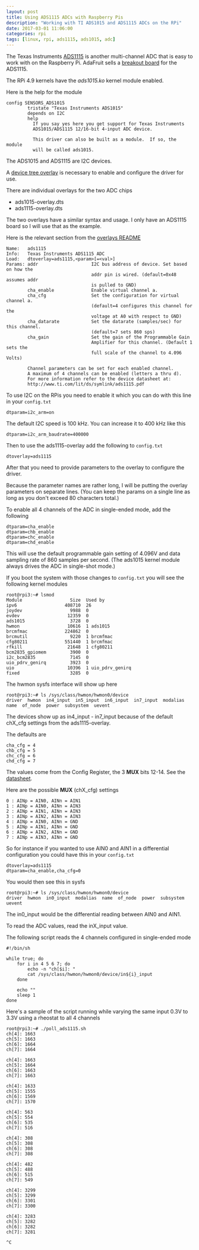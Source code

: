 ```yaml
---
layout: post
title: Using ADS1115 ADCs with Raspberry Pis
description: "Working with TI ADS1015 and ADS1115 ADCs on the RPi"
date: 2017-03-01 11:06:00
categories: rpi
tags: [linux, rpi, ads1115, ads1015, adc]
---
```


The Texas Instruments [ADS1115][ads1115] is another multi-channel ADC that is easy to work with on the Raspberry Pi. AdaFruit sells a [breakout board][adafruit-ads1115] for the ADS1115.

The RPi 4.9 kernels have the *ads1015.ko* kernel module enabled. 

Here is the help for the module
    
    config SENSORS_ADS1015
            tristate "Texas Instruments ADS1015"
            depends on I2C
            help
              If you say yes here you get support for Texas Instruments
              ADS1015/ADS1115 12/16-bit 4-input ADC device.

              This driver can also be built as a module.  If so, the module
              will be called ads1015.

The ADS1015 and ADS1115 are I2C devices.

A [device tree overlay][rpi-overlays] is necessary to enable and configure the driver for use. 

There are individual overlays for the two ADC chips

* ads1015-overlay.dts
* ads1115-overlay.dts

The two overlays have a similar syntax and usage. I only have an ADS1115 board so I will use that as the example.

Here is the relevant section from the [overlays README][overlays-readme]

    Name:   ads1115
    Info:   Texas Instruments ADS1115 ADC
    Load:   dtoverlay=ads1115,<param>[=<val>]
    Params: addr                    I2C bus address of device. Set based on how the
                                    addr pin is wired. (default=0x48 assumes addr
                                    is pulled to GND)
            cha_enable              Enable virtual channel a.
            cha_cfg                 Set the configuration for virtual channel a.
                                    (default=4 configures this channel for the
                                    voltage at A0 with respect to GND)
            cha_datarate            Set the datarate (samples/sec) for this channel.
                                    (default=7 sets 860 sps)
            cha_gain                Set the gain of the Programmable Gain
                                    Amplifier for this channel. (Default 1 sets the
                                    full scale of the channel to 4.096 Volts)

            Channel parameters can be set for each enabled channel.
            A maximum of 4 channels can be enabled (letters a thru d).
            For more information refer to the device datasheet at:
            http://www.ti.com/lit/ds/symlink/ads1115.pdf


To use I2C on the RPis you need to enable it which you can do with this line in your `config.txt`

    dtparam=i2c_arm=on

The default I2C speed is 100 kHz. You can increase it to 400 kHz like this

    dtparam=i2c_arm_baudrate=400000

Then to use the ads1115-overlay add the following to `config.txt`

    dtoverlay=ads1115

After that you need to provide parameters to the overlay to configure the driver.

Because the parameter names are rather long, I will be putting the overlay parameters on separate lines. (You can keep the params on a single line as long as you don't exceed 80 characters total.)

To enable all 4 channels of the ADC in single-ended mode, add the following

    dtparam=cha_enable
    dtparam=chb_enable
    dtparam=chc_enable
    dtparam=chd_enable

This will use the default programmable gain setting of 4.096V and data sampling rate of 860 samples per second. (The ads1015 kernel module always drives the ADC in single-shot mode.)

If you boot the system with those changes to `config.txt` you will see the following kernel modules 

    root@rpi3:~# lsmod
    Module                  Size  Used by
    ipv6                  408710  26
    joydev                  9988  0
    evdev                  12359  0
    ads1015                 3728  0
    hwmon                  10616  1 ads1015
    brcmfmac              224862  0
    brcmutil                9220  1 brcmfmac
    cfg80211              551440  1 brcmfmac
    rfkill                 21648  1 cfg80211
    bcm2835_gpiomem         3900  0
    i2c_bcm2835             7145  0
    uio_pdrv_genirq         3923  0
    uio                    10396  1 uio_pdrv_genirq
    fixed                   3285  0

The hwmon sysfs interface will show up here

    root@rpi3:~# ls /sys/class/hwmon/hwmon0/device
    driver  hwmon  in4_input  in5_input  in6_input  in7_input  modalias  name  of_node  power  subsystem  uevent


The devices show up as in4\_input - in7\_input because of the default chX\_cfg settings from the ads1115-overlay.

The defaults are

    cha_cfg = 4
    chb_cfg = 5
    chc_cfg = 6
    chd_cfg = 7

The values come from the Config Register, the 3 **MUX** bits 12-14. See the [datasheet][ads1115]. 

Here are the possible **MUX** (chX\_cfg) settings

    0 : AINp = AIN0, AINn = AIN1
    1 : AINp = AIN0, AINn = AIN3
    2 : AINp = AIN1, AINn = AIN3
    3 : AINp = AIN2, AINn = AIN3
    4 : AINp = AIN0, AINn = GND
    5 : AINp = AIN1, AINn = GND
    6 : AINp = AIN2, AINn = GND
    7 : AINp = AIN3, AINn = GND

So for instance if you wanted to use AIN0 and AIN1 in a differential configuration you could have this in your `config.txt`

    dtoverlay=ads1115
    dtparam=cha_enable,cha_cfg=0

You would then see this in sysfs

    root@rpi3:~# ls /sys/class/hwmon/hwmon0/device 
    driver  hwmon  in0_input  modalias  name  of_node  power  subsystem  uevent

The in0\_input would be the differential reading between AIN0 and AIN1.

To read the ADC values, read the inX_input value.

The following script reads the 4 channels configured in single-ended mode

    #!/bin/sh

    while true; do
        for i in 4 5 6 7; do
            echo -n "ch[$i]: "
            cat /sys/class/hwmon/hwmon0/device/in${i}_input
        done
 
        echo ""
        sleep 1
    done

Here's a sample of the script running while varying the same input 0.3V to 3.3V using a rheostat to all 4 channels

    root@rpi3:~# ./poll_ads1115.sh
    ch[4]: 1663
    ch[5]: 1663
    ch[6]: 1664
    ch[7]: 1664

    ch[4]: 1663
    ch[5]: 1664
    ch[6]: 1663
    ch[7]: 1663

    ch[4]: 1633
    ch[5]: 1555
    ch[6]: 1569
    ch[7]: 1570

    ch[4]: 563
    ch[5]: 554
    ch[6]: 535
    ch[7]: 516

    ch[4]: 308
    ch[5]: 308
    ch[6]: 308
    ch[7]: 308

    ch[4]: 482
    ch[5]: 488
    ch[6]: 515
    ch[7]: 549

    ch[4]: 3299
    ch[5]: 3299
    ch[6]: 3301
    ch[7]: 3300

    ch[4]: 3283
    ch[5]: 3282
    ch[6]: 3282
    ch[7]: 3281

    ^C

[ads1115]: https://cdn-shop.adafruit.com/datasheets/ads1115.pdf
[adafruit-ads1115]: https://www.adafruit.com/products/1085
[rpi-overlays]: https://www.raspberrypi.org/documentation/configuration/device-tree.md
[linux-hwmon]: http://lxr.free-electrons.com/source/Documentation/hwmon/sysfs-interface
[overlays-readme]: https://github.com/raspberrypi/linux/blob/rpi-4.9.y/arch/arm/boot/dts/overlays/README